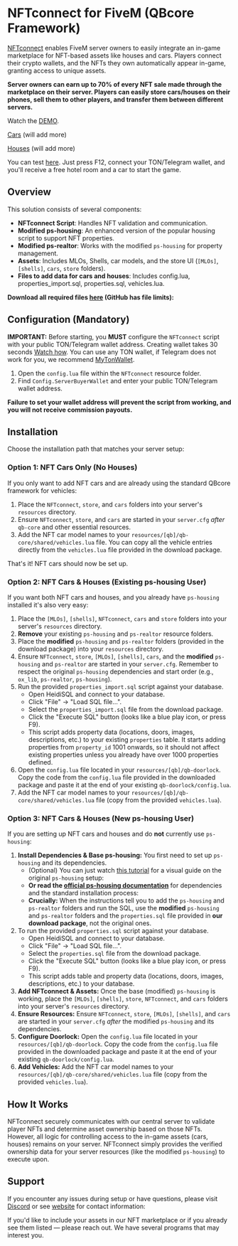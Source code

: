 # NFTconnect for FiveM (QBcore Framework)

[NFTconnect](https://pixly.games/nftconnect) enables FiveM server owners to easily integrate an in-game marketplace for NFT-based assets like houses and cars. Players connect their crypto wallets, and the NFTs they own automatically appear in-game, granting access to unique assets.

**Server owners can earn up to 70% of every NFT sale made through the marketplace on their server.
Players can easily store cars/houses on their phones, sell them to other players, and transfer them between different servers.**

Watch the [DEMO](https://youtu.be/-qqzSkoa_QA?si=F_EBeeKY851D1JbX).

[Cars](https://getgems.io/collection/EQBmuQ8GKlpRja2lN6eXqhT1snEaqkmVOxh-lJ3elOFhxukl) (will add more)

[Houses](https://getgems.io/collection/EQD1tMV65CxBUxqGPcjlOB3Aqs9GNOhNdfm1jqDa-2nCpU18) (will add more)

You can test [here](https://cfx.re/join/va57j5). Just press F12, connect your TON/Telegram wallet, and you'll receive a free hotel room and a car to start the game.

## Overview

This solution consists of several components:

*   **NFTconnect Script**: Handles NFT validation and communication.
*   **Modified ps-housing**: An enhanced version of the popular housing script to support NFT properties.
*   **Modified ps-realtor**: Works with the modified `ps-housing` for property management.
*   **Assets**: Includes MLOs, Shells, car models, and the store UI (`[MLOs]`, `[shells]`, `cars`, `store` folders).
*   **Files to add data for cars and houses**: Includes config.lua, properties_import.sql, properties.sql, vehicles.lua.

**Download all required files [here](https://drive.google.com/drive/folders/1aIIiMnsWhIjrdhCZY1IKlKUtcU6fYy2f?usp=sharing) (GitHub has file limits):**

## Configuration (Mandatory)

**IMPORTANT:** Before starting, you **MUST** configure the `NFTconnect` script with your public TON/Telegram wallet address. Creating wallet takes 30 seconds [Watch how](https://www.youtube.com/watch?v=NYM9D2hg8Hw). You can use any TON wallet, if Telegram does not work for you, we recommend [MyTonWallet](https://mytonwallet.io/). 

1.  Open the `config.lua` file within the `NFTconnect` resource folder.
2.  Find `Config.ServerBuyerWallet` and enter your public TON/Telegram wallet address.

**Failure to set your wallet address will prevent the script from working, and you will not receive commission payouts.**

## Installation

Choose the installation path that matches your server setup:

### Option 1: NFT Cars Only (No Houses)

If you only want to add NFT cars and are already using the standard QBcore framework for vehicles:

1.  Place the `NFTconnect`, `store`, and `cars` folders into your server's `resources` directory.
2.  Ensure `NFTconnect`, `store`, and `cars` are started in your `server.cfg` *after* `qb-core` and other essential resources.
3.  Add the NFT car model names to your `resources/[qb]/qb-core/shared/vehicles.lua` file. You can copy all the vehicle entries directly from the `vehicles.lua` file provided in the download package.

That's it! NFT cars should now be set up.

### Option 2: NFT Cars & Houses (Existing ps-housing User)

If you want both NFT cars and houses, and you already have `ps-housing` installed it's also very easy:

1.  Place the `[MLOs]`, `[shells]`, `NFTconnect`, `cars` and `store` folders into your server's `resources` directory.
2.  **Remove** your existing `ps-housing` and `ps-realtor` resource folders.
3.  Place the **modified** `ps-housing` and `ps-realtor` folders (provided in the download package) into your `resources` directory.
4.  Ensure `NFTconnect`, `store`, `[MLOs]`, `[shells]`, `cars`, and the **modified** `ps-housing` and `ps-realtor` are started in your `server.cfg`. Remember to respect the original `ps-housing` dependencies and start order (e.g., `ox_lib`, `ps-realtor`, `ps-housing`).
5.  Run the provided `properties_import.sql` script against your database.
    *   Open HeidiSQL and connect to your database.
    *   Click "File" -> "Load SQL file...".
    *   Select the `properties_import.sql` file from the download package.
    *   Click the "Execute SQL" button (looks like a blue play icon, or press F9).
    *   This script adds property data (locations, doors, images, descriptions, etc.) to your existing `properties` table. It starts adding properties from `property_id` 1001 onwards, so it should not affect existing properties unless you already have over 1000 properties defined.
6.  Open the `config.lua` file located in your `resources/[qb]/qb-doorlock`. Copy the code from the `config.lua` file provided in the downloaded package and paste it at the end of your existing `qb-doorlock/config.lua`.
7.  Add the NFT car model names to your `resources/[qb]/qb-core/shared/vehicles.lua` file (copy from the provided `vehicles.lua`).

### Option 3: NFT Cars & Houses (New ps-housing User)

If you are setting up NFT cars and houses and do **not** currently use `ps-housing`:

1.  **Install Dependencies & Base ps-housing:** You first need to set up `ps-housing` and its dependencies.
    *   (Optional) You can just watch [this tutorial](https://www.youtube.com/watch?v=yBb4RF9vNt4) for a visual guide on the original `ps-housing` setup:
    *   **Or read the [official ps-housing documentation](https://github.com/Project-Sloth/ps-housing)** for dependencies and the standard installation process:
    *   **Crucially:** When the instructions tell you to add the `ps-housing` and `ps-realtor` folders and run the SQL, use the **modified** `ps-housing` and `ps-realtor` folders and the `properties.sql` file provided in **our download package**, not the original ones.
6.  To run the provided `properties.sql` script against your database.
    *   Open HeidiSQL and connect to your database.
    *   Click "File" -> "Load SQL file...".
    *   Select the `properties.sql` file from the download package.
    *   Click the "Execute SQL" button (looks like a blue play icon, or press F9).
    *   This script adds table and property data (locations, doors, images, descriptions, etc.) to your database.
2.  **Add NFTconnect & Assets:** Once the base (modified) `ps-housing` is working, place the `[MLOs]`, `[shells]`, `store`, `NFTconnect`, and `cars` folders into your server's `resources` directory.
3.  **Ensure Resources:** Ensure `NFTconnect`, `store`, `[MLOs]`, `[shells]`, and `cars` are started in your `server.cfg` *after* the modified `ps-housing` and its dependencies.
5.  **Configure Doorlock:** Open the `config.lua` file located in your `resources/[qb]/qb-doorlock`. Copy the code from the `config.lua` file provided in the downloaded package and paste it at the end of your existing `qb-doorlock/config.lua`.
6.  **Add Vehicles:** Add the NFT car model names to your `resources/[qb]/qb-core/shared/vehicles.lua` file (copy from the provided `vehicles.lua`).

## How It Works

NFTconnect securely communicates with our central server to validate player NFTs and determine asset ownership based on those NFTs. However, all logic for controlling access to the in-game assets (cars, houses) remains on your server. NFTconnect simply provides the verified ownership data for your server resources (like the modified `ps-housing`) to execute upon.

## Support

If you encounter any issues during setup or have questions, please visit [Discord](https://discord.gg/7dr9m5AFCF) or see [website](https://pixly.games/nftconnect) for contact information:

If you'd like to include your assets in our NFT marketplace or if you already see them listed — please reach out. We have several programs that may interest you.

